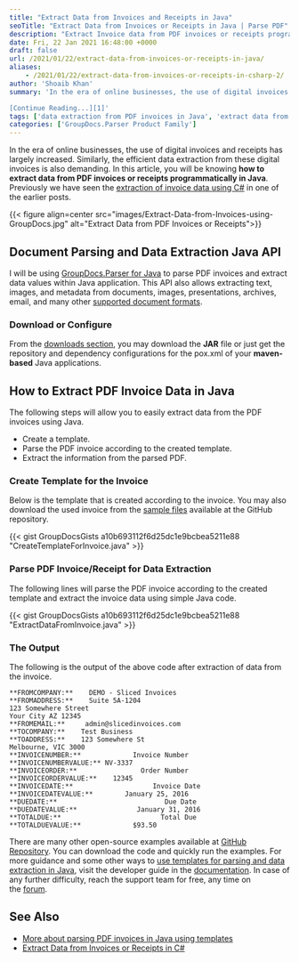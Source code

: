 ```yaml
---
title: "Extract Data from Invoices and Receipts in Java"
seoTitle: "Extract Data from Invoices or Receipts in Java | Parse PDF"
description: "Extract Invoice data from PDF invoices or receipts programmatically in Java. Document parsing & data extraction API by GroupDocs supports various formats."
date: Fri, 22 Jan 2021 16:48:00 +0000
draft: false
url: /2021/01/22/extract-data-from-invoices-or-receipts-in-java/
aliases:
    - /2021/01/22/extract-data-from-invoices-or-receipts-in-csharp-2/
author: 'Shoaib Khan'
summary: 'In the era of online businesses, the use of digital invoices and receipts has largely increased. Similarly, the efficient data extraction from these digital invoices is also demanding. In this article, you will be knowing **how to extract data from PDF invoices or receipts programmatically in Java**.

[Continue Reading...][1]'
tags: ['data extraction from PDF invoices in Java', 'extract data from invoices in Java', 'extract data from PDF in Java', 'extract invoice data in Java']
categories: ['GroupDocs.Parser Product Family']
---
```


In the era of online businesses, the use of digital invoices and receipts has largely increased. Similarly, the efficient data extraction from these digital invoices is also demanding. In this article, you will be knowing **how to extract data from PDF invoices or receipts programmatically in Java**. Previously we have seen the [extraction of invoice data using C#][2] in one of the earlier posts.



{{< figure align=center src="images/Extract-Data-from-Invoices-using-GroupDocs.jpg" alt="Extract Data from PDF Invoices or Receipts">}}


## Document Parsing and Data Extraction Java API

I will be using [GroupDocs.Parser for Java][3] to parse PDF invoices and extract data values within Java application. This API also allows extracting text, images, and metadata from documents, images, presentations, archives, email, and many other [supported document formats][4].

### Download or Configure

From the [downloads section][5], you may download the **JAR** file or just get the repository and dependency configurations for the pox.xml of your **maven-based** Java applications.

## How to Extract PDF Invoice Data in Java

The following steps will allow you to easily extract data from the PDF invoices using Java.

*   Create a template.
*   Parse the PDF invoice according to the created template.
*   Extract the information from the parsed PDF.

### Create Template for the Invoice

Below is the template that is created according to the invoice. You may also download the used invoice from the [sample files][6] available at the GitHub repository.

{{< gist GroupDocsGists a10b693112f6d25dc1e9bcbea5211e88 "CreateTemplateForInvoice.java" >}}

### Parse PDF Invoice/Receipt for Data Extraction

The following lines will parse the PDF invoice according to the created template and extract the invoice data using simple Java code.

{{< gist GroupDocsGists a10b693112f6d25dc1e9bcbea5211e88 "ExtractDataFromInvoice.java" >}}

### The Output

The following is the output of the above code after extraction of data from the invoice.

```
**FROMCOMPANY:**    DEMO - Sliced Invoices
**FROMADDRESS:**    Suite 5A-1204
123 Somewhere Street
Your City AZ 12345
**FROMEMAIL:**     admin@slicedinvoices.com
**TOCOMPANY:**    Test Business
**TOADDRESS:**    123 Somewhere St
Melbourne, VIC 3000
**INVOICENUMBER:**             Invoice Number
**INVOICENUMBERVALUE:** NV-3337
**INVOICEORDER:**                Order Number
**INVOICEORDERVALUE:**    12345
**INVOICEDATE:**                    Invoice Date
**INVOICEDATEVALUE:**        January 25, 2016
**DUEDATE:**                           Due Date
**DUEDATEVALUE:**               January 31, 2016
**TOTALDUE:**                         Total Due
**TOTALDUEVALUE:**             $93.50
```

There are many other open-source examples available at [GitHub Repository][7]. You can download the code and quickly run the examples. For more guidance and some other ways to [use templates for parsing and data extraction in Java][8], visit the developer guide in the [documentation][9]. In case of any further difficulty, reach the support team for free, any time on the [forum][10].

## See Also

*   [More about parsing PDF invoices in Java using templates][11]
*   [Extract Data from Invoices or Receipts in C#][12]







[1]: https://blog.groupdocs.com/2021/01/22/extract-data-from-invoices-or-receipts-in-java/
[2]: https://blog.groupdocs.com/2019/10/24/extract-data-from-invoices-or-receipts-in-csharp/
[3]: https://products.groupdocs.com/parser/java
[4]: https://docs.groupdocs.com/parser/java/supported-document-formats/
[5]: https://downloads.groupdocs.com/parser/java
[6]: https://github.com/groupdocs-parser/GroupDocs.Parser-for-Java/tree/master/Examples/Resources/SampleFiles
[7]: https://github.com/groupdocs-parser/GroupDocs.Parser-for-Java
[8]: https://docs.groupdocs.com/parser/java/working-with-templates/
[9]: https://docs.groupdocs.com/parser/java/introducing-groupdocs-parser-for-java/
[10]: https://forum.groupdocs.com/c/parser
[11]: https://docs.groupdocs.com/parser/java/working-with-templates/
[12]: https://blog.groupdocs.com/2019/10/24/extract-data-from-invoices-or-receipts-in-csharp/

